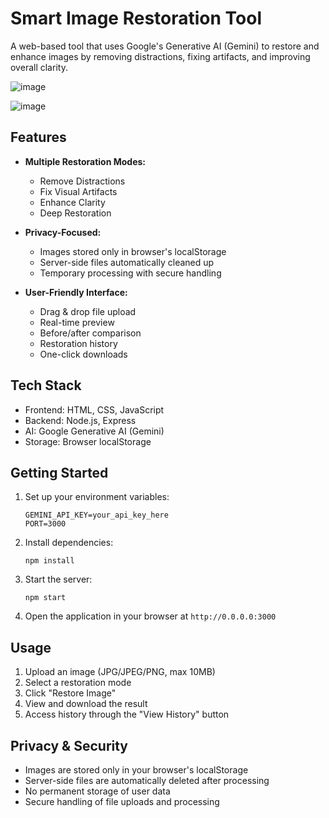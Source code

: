 
# Smart Image Restoration Tool

A web-based tool that uses Google's Generative AI (Gemini) to restore and enhance images by removing distractions, fixing artifacts, and improving overall clarity.

![image](https://github.com/user-attachments/assets/4c6ffb97-8ab8-4707-aa56-7dd1af37c311)

![image](https://github.com/user-attachments/assets/6fc8fbe4-533d-43c5-b38a-a9810513c354)


## Features

- **Multiple Restoration Modes:**
  - Remove Distractions
  - Fix Visual Artifacts
  - Enhance Clarity
  - Deep Restoration

- **Privacy-Focused:**
  - Images stored only in browser's localStorage
  - Server-side files automatically cleaned up
  - Temporary processing with secure handling

- **User-Friendly Interface:**
  - Drag & drop file upload
  - Real-time preview
  - Before/after comparison
  - Restoration history
  - One-click downloads

## Tech Stack

- Frontend: HTML, CSS, JavaScript
- Backend: Node.js, Express
- AI: Google Generative AI (Gemini)
- Storage: Browser localStorage

## Getting Started

1. Set up your environment variables:
   ```
   GEMINI_API_KEY=your_api_key_here
   PORT=3000
   ```

2. Install dependencies:
   ```
   npm install
   ```

3. Start the server:
   ```
   npm start
   ```

4. Open the application in your browser at `http://0.0.0.0:3000`

## Usage

1. Upload an image (JPG/JPEG/PNG, max 10MB)
2. Select a restoration mode
3. Click "Restore Image"
4. View and download the result
5. Access history through the "View History" button

## Privacy & Security

- Images are stored only in your browser's localStorage
- Server-side files are automatically deleted after processing
- No permanent storage of user data
- Secure handling of file uploads and processing
